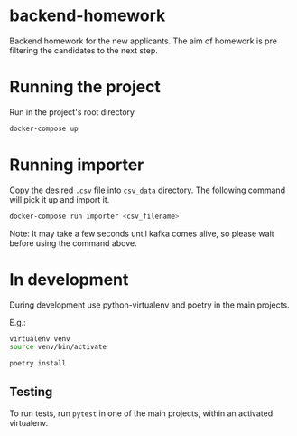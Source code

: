 # backend-homework

Backend homework for the new applicants.
The aim of homework is pre filtering the candidates to the next step.

# Running the project

Run in the project's root directory

```bash
docker-compose up
```

# Running importer

Copy the desired `.csv` file into `csv_data` directory. The following command
will pick it up and import it.

```bash
docker-compose run importer <csv_filename>
```

Note: It may take a few seconds until kafka comes alive, so please wait before
using the command above.

# In development

During development use python-virtualenv and poetry in the main projects.

E.g.:

```bash
virtualenv venv
source venv/bin/activate

poetry install
```

## Testing

To run tests, run `pytest` in one of the main projects, within an activated
virtualenv.
